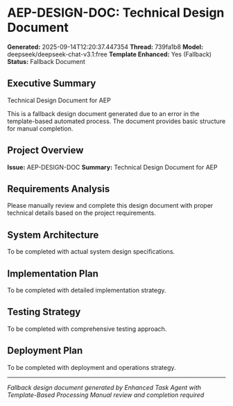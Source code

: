 # AEP-DESIGN-DOC: Technical Design Document

**Generated:** 2025-09-14T12:20:37.447354
**Thread:** 739fa1b8
**Model:** deepseek/deepseek-chat-v3.1:free
**Template Enhanced:** Yes (Fallback)
**Status:** Fallback Document

## Executive Summary
Technical Design Document for AEP

This is a fallback design document generated due to an error in the template-based automated process.
The document provides basic structure for manual completion.

## Project Overview
**Issue:** AEP-DESIGN-DOC
**Summary:** Technical Design Document for AEP

## Requirements Analysis
Please manually review and complete this design document with proper technical details
based on the project requirements.

## System Architecture
To be completed with actual system design specifications.

## Implementation Plan
To be completed with detailed implementation strategy.

## Testing Strategy
To be completed with comprehensive testing approach.

## Deployment Plan
To be completed with deployment and operations strategy.

---
*Fallback design document generated by Enhanced Task Agent with Template-Based Processing*
*Manual review and completion required*
